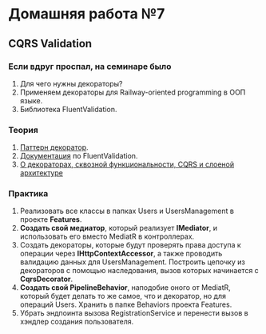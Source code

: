 # Домашняя работа №7

## CQRS Validation

### Если вдруг проспал, на семинаре было
1) Для чего нужны декораторы?
2) Применяем декораторы для Railway-oriented programming в ООП языке.
3) Библиотека FluentValidation.

### Теория
1. [Паттерн декоратор](https://metanit.com/sharp/patterns/4.1.php).
2. [Документация](https://docs.fluentvalidation.net) по FluentValidation.
3. [О декораторах, сквозной функциональности, CQRS и слоеной архитектуре](https://habr.com/ru/articles/353258/)

### Практика
1. Реализовать все классы в папках Users и UsersManagement в проекте **Features**.
2. **Создать свой медиатор**, который реализует **IMediator**, и использовать его вместо MediatR в контроллерах.
3. Создать декораторы, которые будут проверять права доступа к операции через **IHttpContextAccessor**, а также проводить валидацию данных для UsersManagement. Построить цепочку из декораторов с помощью наследования, вызов которых начинается с **CqrsDecorator**.
4. **Создать свой PipelineBehavior**, наподобие оного от MediatR, который будет делать то же самое, что и декоратор, но для операций Users. Хранить в папке Behaviors проекта Features. 
5. Убрать эндпоинта вызова RegistrationService и перенести вызов в хэндлер создания пользователя.  
